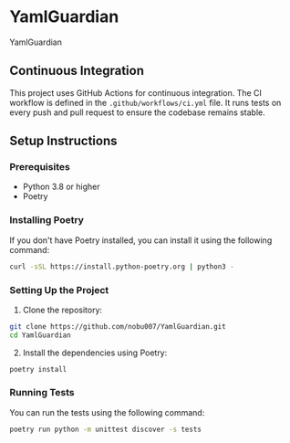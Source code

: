 # YamlGuardian
YamlGuardian

## Continuous Integration

This project uses GitHub Actions for continuous integration. The CI workflow is defined in the `.github/workflows/ci.yml` file. It runs tests on every push and pull request to ensure the codebase remains stable.

## Setup Instructions

### Prerequisites

- Python 3.8 or higher
- Poetry

### Installing Poetry

If you don't have Poetry installed, you can install it using the following command:

```sh
curl -sSL https://install.python-poetry.org | python3 -
```

### Setting Up the Project

1. Clone the repository:

```sh
git clone https://github.com/nobu007/YamlGuardian.git
cd YamlGuardian
```

2. Install the dependencies using Poetry:

```sh
poetry install
```

### Running Tests

You can run the tests using the following command:

```sh
poetry run python -m unittest discover -s tests
```
